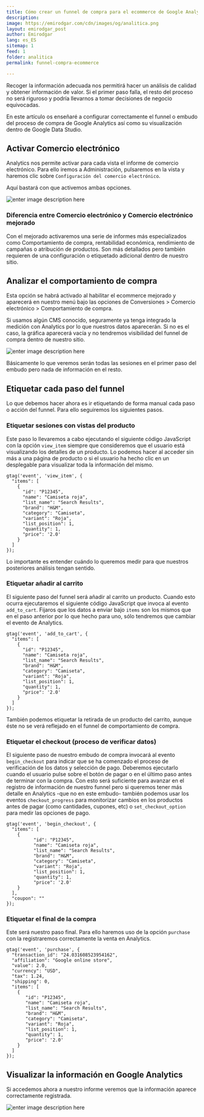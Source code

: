```yaml
---
title: Cómo crear un funnel de compra para el ecommerce de Google Analytics y visualizarlo en Data Studio 
description: 
image: https://emirodgar.com/cdn/images/og/analitica.png
layout: emirodgar_post
author: Emirodgar
lang: es_ES
sitemap: 1
feed: 1
folder: analitica
permalink: funnel-compra-ecommerce

--- 
```


Recoger la información adecuada nos permitirá hacer un análisis de calidad y obtener información de valor. Si el primer paso falla, el resto del proceso no será riguroso y podría llevarnos a tomar decisiones de negocio equivocadas.

En este artículo os enseñaré a configurar correctamente el funnel o embudo del proceso de compra de Google Analytics así como su visualización dentro de Google Data Studio. 

## Activar Comercio electrónico 

Analytics nos permite activar para cada vista el informe de comercio electrónico. Para ello iremos a Administración, pulsaremos en la vista y haremos clic sobre `Configuración del comercio electrónico`. 

Aquí bastará con que activemos ambas opciones.

![enter image description here](https://i.imgur.com/EAMLmS8.png)


### Diferencia entre Comercio electrónico y Comercio electrónico mejorado


Con el mejorado activaremos una serie de informes más especializados como Comportamiento de compra, rentabilidad económica, rendimiento de campañas o atribución de productos. Son más detallados pero también requieren de una configuración o etiquetado adicional dentro de nuestro sitio.

## Analizar el comportamiento de compra

Esta opción se habrá activado al habilitar el ecommerce mejorado y aparecerá en nuestro menú bajo las opciones de Conversiones > Comercio electrónico > Comportamiento de compra.

Si usamos algún CMS conocido, seguramente ya tenga integrado la medición con Analytics por lo que nuestros datos aparecerán. Si no es el caso, la gráfica aparecerá vacía y no tendremos visibilidad del funnel de compra dentro de nuestro sitio.

![enter image description here](https://i.imgur.com/Z3q49EC.png)

Básicamente lo que veremos serán todas las sesiones en el primer paso del embudo pero nada de información en el resto.

## Etiquetar cada paso del funnel

Lo que debemos hacer ahora es ir etiquetando de forma manual cada paso o acción del funnel. Para ello seguiremos los siguientes pasos.

### Etiquetar sesiones con vistas del producto

Este paso lo llevaremos a cabo ejecutando el siguiente código JavaScript con la opción `view_item` siempre que consideremos que el usuario está visualizando los detalles de un producto. Lo podemos hacer al acceder sin más a una página de producto o si el usuario ha hecho clic en un desplegable para visualizar toda la información del mismo. 

    gtag('event', 'view_item', {
      "items": [
        {
          "id": "P12345",
          "name": "Camiseta roja",
          "list_name": "Search Results",
          "brand": "H&M",
          "category": "Camiseta",
          "variant": "Roja",
          "list_position": 1,
          "quantity": 1,
          "price": '2.0'
        }
      ]
    });

Lo importante es entender cuándo lo queremos medir para que nuestros posteriores análisis tengan sentido.

### Etiquetar añadir al carrito

El siguiente paso del funnel será añadir al carrito un producto. Cuando esto ocurra ejecutaremos el siguiente código JavaScript que invoca al evento `add_to_cart`. Fijaros que los datos a enviar bajo `items` son los mismos que en el paso anterior por lo que hecho para uno, sólo tendremos que cambiar el evento de Analytics.

    gtag('event', 'add_to_cart', {
      "items": [
        {
          "id": "P12345",
          "name": "Camiseta roja",
          "list_name": "Search Results",
          "brand": "H&M",
          "category": "Camiseta",
          "variant": "Roja",
          "list_position": 1,
          "quantity": 1,
          "price": '2.0'
        }
      ]
    });

También podemos etiquetar la retirada de un producto del carrito, aunque éste no se verá reflejado en el funnel de comportamiento de compra.

### Etiquetar el checkout (proceso de verificar datos)

El siguiente paso de nuestro embudo de compra invocará al evento `begin_checkout` para indicar que se ha comenzado el proceso de verificación de los datos y selección de pago. Deberemos ejecutarlo cuando el usuario pulse sobre el botón de pagar o en el último paso antes de terminar con la compra. Con esto será suficiente para avanzar en el registro de información de nuestro funnel pero si queremos tener más detalle en Analytics -que no en este embudo- también podemos usar los eventos `checkout_progress` para monitorizar cambios en los productos antes de pagar (como cantidades, cupones, etc) o `set_checkout_option` para medir las opciones de pago.

    gtag('event', 'begin_checkout', {
      "items": [
        {
              "id": "P12345",
              "name": "Camiseta roja",
              "list_name": "Search Results",
              "brand": "H&M",
              "category": "Camiseta",
              "variant": "Roja",
              "list_position": 1,
              "quantity": 1,
              "price": '2.0'
        }
      ],
      "coupon": ""
    });

### Etiquetar el final de la compra

Este será nuestro paso final. Para ello haremos uso de la opción `purchase` con la registraremos correctamente la venta en Analytics.

    gtag('event', 'purchase', {
      "transaction_id": "24.031608523954162",
      "affiliation": "Google online store",
      "value": 2.0,
      "currency": "USD",
      "tax": 1.24,
      "shipping": 0,
      "items": [
        {
           "id": "P12345",
           "name": "Camiseta roja",
           "list_name": "Search Results",
           "brand": "H&M",
           "category": "Camiseta",
           "variant": "Roja",
           "list_position": 1,
           "quantity": 1,
           "price": '2.0'
        }
      ]
    }); 

## Visualizar la información en Google Analytics

Si accedemos ahora a nuestro informe veremos que la información aparece correctamente registrada.

![enter image description here](https://i.imgur.com/YvsGyNS.png)
<!--stackedit_data:
eyJoaXN0b3J5IjpbLTE5ODQwMjE5MDIsMTQ4NTk1MzU5XX0=
-->